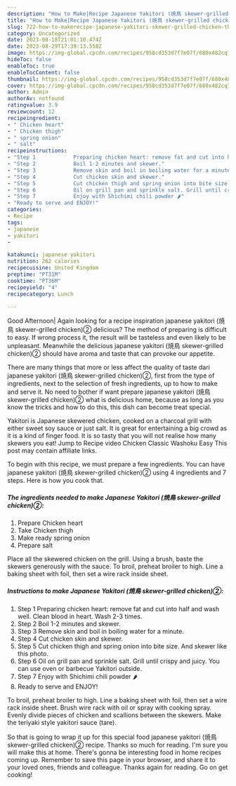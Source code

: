 ```yaml
---
description: "How to Make|Recipe Japanese Yakitori (焼鳥 skewer-grilled chicken)② {That is Delicious"
title: "How to Make|Recipe Japanese Yakitori (焼鳥 skewer-grilled chicken)② {That is Delicious"
slug: 722-how-to-makerecipe-japanese-yakitori-skewer-grilled-chicken-that-is-delicious
category: Uncategorized
date: 2023-08-18T21:01:10.474Z
date: 2023-08-29T17:39:13.558Z
image: https://img-global.cpcdn.com/recipes/958cd353d7f7e07f/680x482cq70/japanese-yakitori-焼鳥-skewer-grilled-chicken-recipe-main-photo.jpg
hideToc: false
enableToc: true
enableTocContent: false
thumbnail: https://img-global.cpcdn.com/recipes/958cd353d7f7e07f/680x482cq70/japanese-yakitori-焼鳥-skewer-grilled-chicken-recipe-main-photo.jpg
cover: https://img-global.cpcdn.com/recipes/958cd353d7f7e07f/680x482cq70/japanese-yakitori-焼鳥-skewer-grilled-chicken-recipe-main-photo.jpg
author: Admin
authorAv: notfound
ratingvalue: 3.9
reviewcount: 12
recipeingredient:
- " Chicken heart"
- " Chicken thigh"
- " spring onion"
- " salt"
recipeinstructions:
- "Step 1            Preparing chicken heart: remove fat and cut into half and wash well. Clean blood in heart. Wash 2-3 times."
- "Step 2            Boil 1-2 minutes and skewer."
- "Step 3            Remove skin and boil in boiling water for a minute."
- "Step 4            Cut chicken skin and skewer."
- "Step 5            Cut chicken thigh and spring onion into bite size. And skewer like this photo."
- "Step 6            Oil on grill pan and sprinkle salt. Grill until crispy and juicy. You can use oven or barbecue Yakitori outside."
- "Step 7            Enjoy with Shichimi chili powder 🌶"
- "Ready to serve and ENJOY!"
categories:
- Recipe
tags:
- japanese
- yakitori
- 

katakunci: japanese yakitori  
nutrition: 262 calories
recipecuisine: United Kingdom
preptime: "PT31M"
cooktime: "PT36M"
recipeyield: "4"
recipecategory: Lunch

---
```



Good Afternoon| Again looking for a recipe inspiration japanese yakitori (焼鳥 skewer-grilled chicken)② delicious? The method of preparing is difficult to easy. If wrong process it, the result will be tasteless and even likely to be unpleasant. Meanwhile the delicious japanese yakitori (焼鳥 skewer-grilled chicken)② should have aroma and taste that can provoke our appetite.






There are many things that more or less affect the quality of taste dari japanese yakitori (焼鳥 skewer-grilled chicken)②, first from the type of ingredients, next to the selection of fresh ingredients, up to how to make and serve it. No need to bother if want prepare japanese yakitori (焼鳥 skewer-grilled chicken)② what is delicious home, because as long as you know the tricks and how to do this, this dish can become treat special.


Yakitori is Japanese skewered chicken, cooked on a charcoal grill with either sweet soy sauce or just salt. It is great for entertaining a big crowd as it is a kind of finger food. It is so tasty that you will not realise how many skewers you eat! Jump to Recipe video Chicken Classic Washoku Easy This post may contain affiliate links.


To begin with this recipe, we must prepare a few ingredients. You can have japanese yakitori (焼鳥 skewer-grilled chicken)② using 4 ingredients and 7 steps. Here is how you cook that.

<!--inarticleads1-->

##### The ingredients needed to make Japanese Yakitori (焼鳥 skewer-grilled chicken)②:

1. Prepare  Chicken heart
1. Take  Chicken thigh
1. Make ready  spring onion
1. Prepare  salt


Place all the skewered chicken on the grill. Using a brush, baste the skewers generously with the sauce. To broil, preheat broiler to high. Line a baking sheet with foil, then set a wire rack inside sheet. 

<!--inarticleads2-->

##### Instructions to make Japanese Yakitori (焼鳥 skewer-grilled chicken)②:

1. Step 1            Preparing chicken heart: remove fat and cut into half and wash well. Clean blood in heart. Wash 2-3 times.
1. Step 2            Boil 1-2 minutes and skewer.
1. Step 3            Remove skin and boil in boiling water for a minute.
1. Step 4            Cut chicken skin and skewer.
1. Step 5            Cut chicken thigh and spring onion into bite size. And skewer like this photo.
1. Step 6            Oil on grill pan and sprinkle salt. Grill until crispy and juicy. You can use oven or barbecue Yakitori outside.
1. Step 7            Enjoy with Shichimi chili powder 🌶
1. Ready to serve and ENJOY!

To broil, preheat broiler to high. Line a baking sheet with foil, then set a wire rack inside sheet. Brush wire rack with oil or spray with cooking spray. Evenly divide pieces of chicken and scallions between the skewers. Make the teriyaki style yakitori sauce (tare). 

So that is going to wrap it up for this special food japanese yakitori (焼鳥 skewer-grilled chicken)② recipe. Thanks so much for reading. I'm sure you will make this at home. There's gonna be interesting food in home recipes coming up. Remember to save this page in your browser, and share it to your loved ones, friends and colleague. Thanks again for reading. Go on get cooking!
